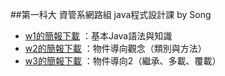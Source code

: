 ##第一科大 資管系網路組 java程式設計課 by Song
- [w1的簡報下載](http://www.mis.nkfust.edu.tw/newMis/files/service/java20151007.pdf) ：基本Java語法與知識
- [w2的簡報下載](http://www.mis.nkfust.edu.tw/newMis/files/service/java20151013.pdf) ：物件導向觀念（類別與方法）
- [w3的簡報下載](http://www.mis.nkfust.edu.tw/newMis/files/service/java20151021.pdf) ：物件導向2（繼承、多載、覆載）
